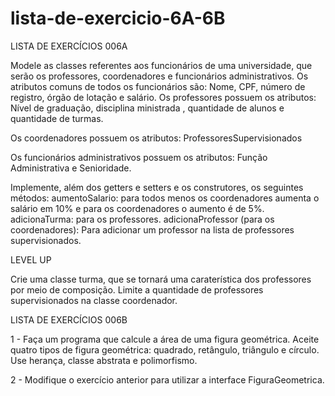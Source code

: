 # lista-de-exercicio-6A-6B

LISTA DE EXERCÍCIOS 006A

Modele as classes referentes aos funcionários de uma universidade, que serão os professores, coordenadores e funcionários administrativos. 
Os atributos comuns de todos os funcionários são: Nome, CPF, número de registro, órgão de lotação e salário. 
Os professores possuem os atributos: Nível de graduação, disciplina ministrada , quantidade de alunos e quantidade de turmas. 

Os coordenadores possuem os atributos: ProfessoresSupervisionados

Os funcionários administrativos possuem os atributos: Função Administrativa e Senioridade.

Implemente, além dos getters e setters e os construtores, os seguintes métodos:
aumentoSalario: para todos menos os coordenadores aumenta o salário em 10% e para os coordenadores o aumento é de 5%. 
adicionaTurma: para os professores. 
adicionaProfessor (para os coordenadores): Para adicionar um professor na lista de professores supervisionados. 

LEVEL UP

Crie uma classe turma, que se tornará uma caraterística dos professores por meio de composição.
Limite a quantidade de professores supervisionados na classe coordenador.

LISTA DE EXERCÍCIOS 006B

1 - Faça um programa que calcule a área de uma figura geométrica. Aceite quatro tipos de figura geométrica: quadrado, retângulo, triângulo e círculo. Use herança, classe abstrata e polimorfismo.

2 - Modifique o exercício anterior para utilizar a interface FiguraGeometrica.

